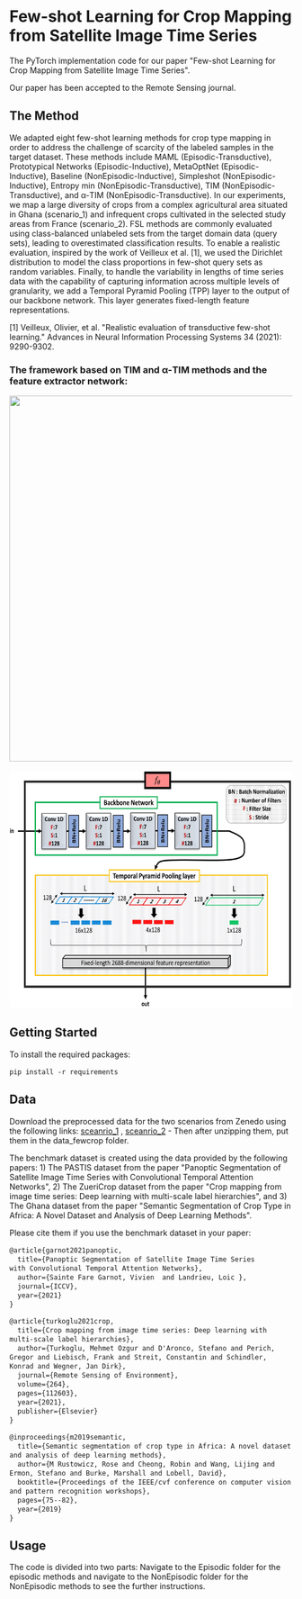 # Few-shot Learning for Crop Mapping from Satellite Image Time Series
The PyTorch implementation code for our paper "Few-shot Learning for Crop Mapping from Satellite Image Time Series".


Our paper has been accepted to the Remote Sensing journal.

## The Method
We adapted eight few-shot learning methods for crop type mapping in order to address the challenge of scarcity of the labeled samples in the target dataset. These methods include MAML (Episodic-Transductive), Prototypical Networks (Episodic-Inductive), MetaOptNet (Episodic-Inductive), Baseline (NonEpisodic-Inductive), Simpleshot (NonEpisodic-Inductive), Entropy min (NonEpisodic-Transductive), TIM (NonEpisodic-Transductive), and α-TIM (NonEpisodic-Transductive). In our experiments, we map a large diversity of crops from a complex agricultural area situated in Ghana (scenario_1) and infrequent crops cultivated in the selected study areas from France (scenario_2). FSL methods are commonly evaluated using class-balanced unlabeled sets from the target domain data (query sets), leading to overestimated classification results. To enable a realistic evaluation, inspired by the work of Veilleux et al. [1], we used the Dirichlet distribution to model the class proportions in few-shot query sets as random variables. Finally, to handle the variability in lengths of time series data with the capability of capturing information across multiple levels of granularity, we add a Temporal Pyramid Pooling (TPP) layer to the output of our backbone network. This layer generates fixed-length feature representations.

[1] Veilleux, Olivier, et al. "Realistic evaluation of transductive few-shot learning." Advances in Neural Information Processing Systems 34 (2021): 9290-9302.

### The framework based on TIM and α-TIM methods and the feature extractor network: 
<p align="center"><img src="https://github.com/Sina-Mohammadi/FewCrop/blob/main/fig/framework.jpg" width="730" height="650"></p>
<p align="center"><img src="https://github.com/Sina-Mohammadi/FewCrop/blob/main/fig/featureextractor.jpg" width="550" height="420"></p>


## Getting Started
To install the required packages:
```
pip install -r requirements
```
## Data
Download the preprocessed data for the two scenarios from Zenedo using the following links: [sceanrio_1](https://drive.google.com/file/d/1fhoFewOoLPSWWmX5dOeme2rlZJXyyC7A/view?usp=sharing) , [sceanrio_2](https://drive.google.com/file/d/1fhoFewOoLPSWWmX5dOeme2rlZJXyyC7A/view?usp=sharing) - Then after unzipping them, put them in the data_fewcrop folder.

The benchmark dataset is created using the data provided by the following papers: 1) The PASTIS dataset from the paper "Panoptic Segmentation of Satellite Image Time Series with Convolutional Temporal Attention Networks", 2) The ZueriCrop dataset from the paper "Crop mapping from image time series: Deep learning with multi-scale label hierarchies", and 3) The Ghana dataset from the paper "Semantic Segmentation of Crop Type in Africa: A Novel Dataset and Analysis of Deep Learning Methods".

Please cite them if you use the benchmark dataset in your paper:

```
@article{garnot2021panoptic,
  title={Panoptic Segmentation of Satellite Image Time Series
with Convolutional Temporal Attention Networks},
  author={Sainte Fare Garnot, Vivien  and Landrieu, Loic },
  journal={ICCV},
  year={2021}
}
```

```
@article{turkoglu2021crop,
  title={Crop mapping from image time series: Deep learning with multi-scale label hierarchies},
  author={Turkoglu, Mehmet Ozgur and D'Aronco, Stefano and Perich, Gregor and Liebisch, Frank and Streit, Constantin and Schindler, Konrad and Wegner, Jan Dirk},
  journal={Remote Sensing of Environment},
  volume={264},
  pages={112603},
  year={2021},
  publisher={Elsevier}
}
```

```
@inproceedings{m2019semantic,
  title={Semantic segmentation of crop type in Africa: A novel dataset and analysis of deep learning methods},
  author={M Rustowicz, Rose and Cheong, Robin and Wang, Lijing and Ermon, Stefano and Burke, Marshall and Lobell, David},
  booktitle={Proceedings of the IEEE/cvf conference on computer vision and pattern recognition workshops},
  pages={75--82},
  year={2019}
}
```


## Usage
The code is divided into two parts: Navigate to the Episodic folder for the episodic methods and navigate to the NonEpisodic folder for the NonEpisodic methods to see the further instructions.
